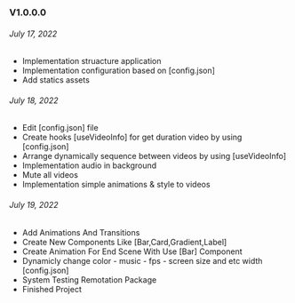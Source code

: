 ### V1.0.0.0

###### July 17, 2022

- Implementation struacture application
- Implementation configuration based on [config.json]
- Add statics assets

###### July 18, 2022

- Edit [config.json] file
- Create hooks [useVideoInfo] for get duration video by using [config.json]
- Arrange dynamically sequence between videos by using [useVideoInfo]
- Implementation audio in background
- Mute all videos
- Implementation simple animations & style to videos


###### July 19, 2022
- Add Animations And Transitions
- Create New Components Like [Bar,Card,Gradient,Label]
- Create Animation For End Scene With Use [Bar] Component
- Dynamicly change color - music - fps - screen size and etc width [config.json]
- System Testing Remotation Package
- Finished Project
